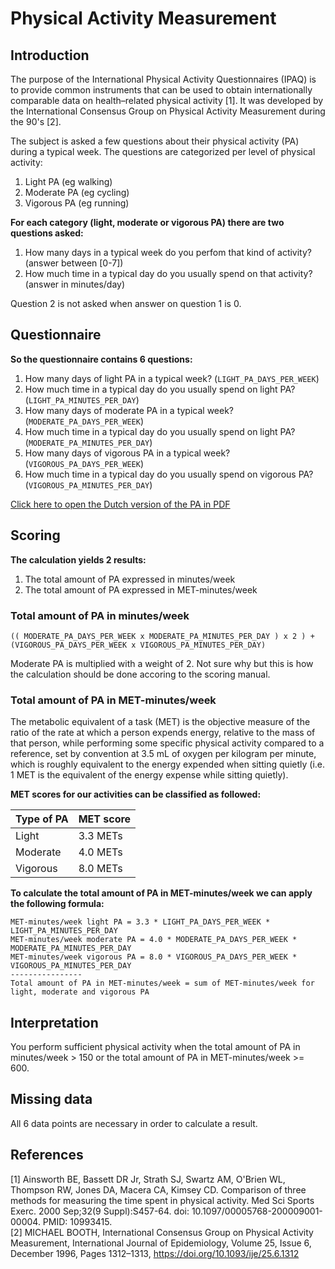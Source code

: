 # Physical Activity Measurement

## Introduction

The purpose of the International Physical Activity Questionnaires (IPAQ) is to provide common instruments that can be used to obtain internationally comparable data on health–related physical activity [1]. It was developed by the International Consensus Group on Physical Activity Measurement during the 90's [2].

The subject is asked a few questions about their physical activity (PA) during a typical week. The questions are categorized per level of physical activity:
1. Light PA (eg walking)
2. Moderate PA (eg cycling)
3. Vigorous PA (eg running)

**For each category (light, moderate or vigorous PA) there are two questions asked:**
1. How many days in a typical week do you perfom that kind of activity? (answer between [0-7])
2. How much time in a typical day do you usually spend on that activity? (answer in minutes/day)

Question 2 is not asked when answer on question 1 is 0.

## Questionnaire

**So the questionnaire contains 6 questions:**
1. How many days of light PA in a typical week? (`LIGHT_PA_DAYS_PER_WEEK`)
2. How much time in a typical day do you usually spend on light PA? (`LIGHT_PA_MINUTES_PER_DAY`)
3. How many days of moderate PA in a typical week? (`MODERATE_PA_DAYS_PER_WEEK`)
4. How much time in a typical day do you usually spend on light PA? (`MODERATE_PA_MINUTES_PER_DAY`)
5. How many days of vigorous PA in a typical week? (`VIGOROUS_PA_DAYS_PER_WEEK`)
6. How much time in a typical day do you usually spend on vigorous PA? (`VIGOROUS_PA_MINUTES_PER_DAY`)
 
[Click here to open the Dutch version of the PA in PDF](https://www.gezondleven.be/files/beweging/Korte-vragenlijst-beweging.pdf)

## Scoring

**The calculation yields 2 results:**
1. The total amount of PA expressed in minutes/week
2. The total amount of PA expressed in MET-minutes/week

### Total amount of PA in minutes/week

`(( MODERATE_PA_DAYS_PER_WEEK x MODERATE_PA_MINUTES_PER_DAY ) x 2 ) + (VIGOROUS_PA_DAYS_PER_WEEK x VIGOROUS_PA_MINUTES_PER_DAY)`

Moderate PA is multiplied with a weight of 2. Not sure why but this is how the calculation should be done accoring to the scoring manual.

### Total amount of PA in MET-minutes/week

The metabolic equivalent of a task (MET) is the objective measure of the ratio of the rate at which a person expends energy, relative to the mass of that person, while performing some specific physical activity compared to a reference, set by convention at 3.5 mL of oxygen per kilogram per minute, which is roughly equivalent to the energy expended when sitting quietly (i.e. 1 MET is the equivalent of the energy expense while sitting quietly).

**MET scores for our activities can be classified as followed:**

| Type of PA 	| MET score 	|
|------------	|-----------	|
| Light      	| 3.3 METs  	|
| Moderate   	| 4.0 METs  	|
| Vigorous   	| 8.0 METs  	|

**To calculate the total amount of PA in MET-minutes/week we can apply the following formula:**
``` 
MET-minutes/week light PA = 3.3 * LIGHT_PA_DAYS_PER_WEEK * LIGHT_PA_MINUTES_PER_DAY
MET-minutes/week moderate PA = 4.0 * MODERATE_PA_DAYS_PER_WEEK * MODERATE_PA_MINUTES_PER_DAY
MET-minutes/week vigorous PA = 8.0 * VIGOROUS_PA_DAYS_PER_WEEK * VIGOROUS_PA_MINUTES_PER_DAY
----------------
Total amount of PA in MET-minutes/week = sum of MET-minutes/week for light, moderate and vigorous PA
```

## Interpretation

You perform sufficient physical activity when the total amount of PA in minutes/week > 150 or the total amount of PA in MET-minutes/week >= 600.

## Missing data

All 6 data points are necessary in order to calculate a result.

## References
[1] Ainsworth BE, Bassett DR Jr, Strath SJ, Swartz AM, O'Brien WL, Thompson RW, Jones DA, Macera CA, Kimsey CD. Comparison of three methods for measuring the time spent in physical activity. Med Sci Sports Exerc. 2000 Sep;32(9 Suppl):S457-64. doi: 10.1097/00005768-200009001-00004. PMID: 10993415.\
[2] MICHAEL BOOTH, International Consensus Group on Physical Activity Measurement, International Journal of Epidemiology, Volume 25, Issue 6, December 1996, Pages 1312–1313, https://doi.org/10.1093/ije/25.6.1312
